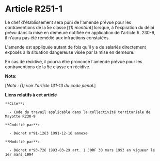# Article R251-1

Le chef d'établissement sera puni de l'amende prévue pour les contraventions de la 5e classe [*(1) montant*] lorsque, à
l'expiration du délai prévu dans la mise en demeure notifiée en application de l'article R. 230-9, il n'aura pas été remédié
aux infractions constatées.

L'amende est appliquée autant de fois qu'il y a de salariés directement exposés à la situation dangereuse visée par la mise
en demeure.

En cas de récidive, il pourra être prononcé l'amende prévue pour les contraventions de la 5e classe en récidive.

**Nota:**

[*Nota : (1) voir l'article 131-13 du code pénal.*]

**Liens relatifs à cet article**

	**Cite**:

	  - Code du travail applicable dans la collectivité territoriale de Mayotte R230-9

	**Codifié par**:

	  - Décret n°91-1263 1991-12-16 annexe

	**Modifié par**:

	  - Décret n°93-726 1993-03-29 art. 1 JORF 30 mars 1993 en vigueur le 1er mars 1994
